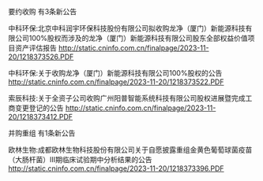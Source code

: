 要约收购 有3条新公告 

中科环保:北京中科润宇环保科技股份有限公司拟收购龙净（厦门）新能源科技有限公司100%股权而涉及的龙净（厦门）新能源科技有限公司股东全部权益价值项目资产评估报告 http://static.cninfo.com.cn/finalpage/2023-11-20/1218373526.PDF 

中科环保:关于收购龙净（厦门）新能源科技有限公司100%股权的公告 http://static.cninfo.com.cn/finalpage/2023-11-20/1218373522.PDF 

索辰科技:关于全资子公司收购广州阳普智能系统科技有限公司股权进展暨完成工商变更登记的公告 http://static.cninfo.com.cn/finalpage/2023-11-20/1218373412.PDF 

并购重组 有1条新公告 

欧林生物:成都欧林生物科技股份有限公司关于自愿披露重组金黄色葡萄球菌疫苗（大肠杆菌）Ⅲ期临床试验期中分析结果的公告 http://static.cninfo.com.cn/finalpage/2023-11-20/1218373396.PDF 

